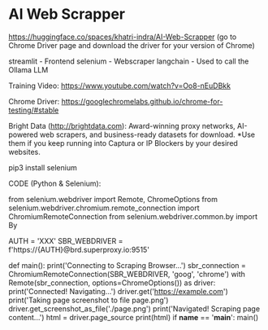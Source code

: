 AI Web Scrapper
================
https://huggingface.co/spaces/khatri-indra/AI-Web-Scrapper 
(go to Chrome Driver page and download the driver for your version of Chrome)

streamlit - Frontend
selenium - Webscraper
langchain - Used to call the Ollama LLM

Training Video:
https://www.youtube.com/watch?v=Oo8-nEuDBkk

Chrome Driver:
https://googlechromelabs.github.io/chrome-for-testing/#stable 

Bright Data (http://brightdata.com):
 Award-winning proxy networks, AI-powered web scrapers, and business-ready datasets for download.
 *Use them if you keep running into Captura or IP Blockers by your desired websites.

 
pip3 install selenium

CODE (Python & Selenium):

from selenium.webdriver import Remote, ChromeOptions
from selenium.webdriver.chromium.remote_connection import ChromiumRemoteConnection
from selenium.webdriver.common.by import By

AUTH = 'XXX'
SBR_WEBDRIVER = f'https://{AUTH}@brd.superproxy.io:9515'

def main():
    print('Connecting to Scraping Browser...')
    sbr_connection = ChromiumRemoteConnection(SBR_WEBDRIVER, 'goog', 'chrome')
    with Remote(sbr_connection, options=ChromeOptions()) as driver:
        print('Connected! Navigating...')
        driver.get('https://example.com')
        print('Taking page screenshot to file page.png')
        driver.get_screenshot_as_file('./page.png')
        print('Navigated! Scraping page content...')
        html = driver.page_source
        print(html)
if __name__ == '__main__':
  main()
